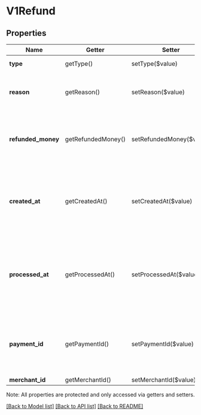 # V1Refund

## Properties
Name | Getter | Setter | Type | Description | Notes
------------ | ------------- | ------------- | ------------- | ------------- | -------------
**type** | getType() | setType($value) | **string** | The type of refund | [optional] 
**reason** | getReason() | setReason($value) | **string** | The merchant-specified reason for the refund. | [optional] 
**refunded_money** | getRefundedMoney() | setRefundedMoney($value) | [**\SquareConnect\Model\V1Money**](V1Money.md) | The amount of money refunded. This amount is always negative. | [optional] 
**created_at** | getCreatedAt() | setCreatedAt($value) | **string** | The time when the merchant initiated the refund for Square to process, in ISO 8601 format.. | [optional] 
**processed_at** | getProcessedAt() | setProcessedAt($value) | **string** | The time when Square processed the refund on behalf of the merchant, in ISO 8601 format. | [optional] 
**payment_id** | getPaymentId() | setPaymentId($value) | **string** | The Square-issued ID of the payment the refund is applied to. | [optional] 
**merchant_id** | getMerchantId() | setMerchantId($value) | **string** |  | [optional] 

Note: All properties are protected and only accessed via getters and setters.

[[Back to Model list]](../README.md#documentation-for-models) [[Back to API list]](../README.md#documentation-for-api-endpoints) [[Back to README]](../README.md)

